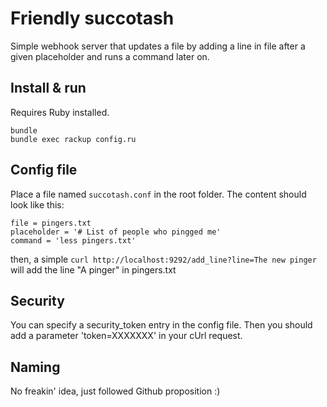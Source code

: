 Friendly succotash
==================

Simple webhook server that updates a file by adding a line in file after a given placeholder and runs a command later on.

Install & run
-------------

Requires Ruby installed.

```shell
bundle
bundle exec rackup config.ru
```

Config file
-----------

Place a file named ``succotash.conf`` in the root folder. The content should look like this:

    file = pingers.txt
    placeholder = '# List of people who pingged me'
    command = 'less pingers.txt'

then, a simple ``curl http://localhost:9292/add_line?line=The new pinger`` will add the line "A pinger" in pingers.txt

Security
--------

You can specify a security_token entry in the config file. Then you should add a parameter 'token=XXXXXXX' in your cUrl request.

Naming
------

No freakin' idea, just followed Github proposition :)